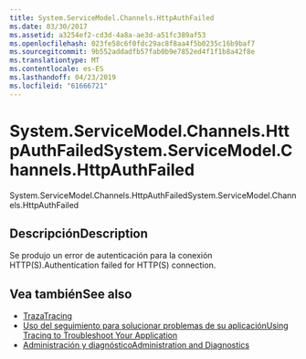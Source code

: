 ```yaml
---
title: System.ServiceModel.Channels.HttpAuthFailed
ms.date: 03/30/2017
ms.assetid: a3254ef2-cd3d-4a8a-ae3d-a51fc389af53
ms.openlocfilehash: 023fe58c6f0fdc29ac8f8aa4f5b0235c16b9baf7
ms.sourcegitcommit: 9b552addadfb57fab0b9e7852ed4f1f1b8a42f8e
ms.translationtype: MT
ms.contentlocale: es-ES
ms.lasthandoff: 04/23/2019
ms.locfileid: "61666721"
---
```

# <a name="systemservicemodelchannelshttpauthfailed"></a><span data-ttu-id="6a763-102">System.ServiceModel.Channels.HttpAuthFailed</span><span class="sxs-lookup"><span data-stu-id="6a763-102">System.ServiceModel.Channels.HttpAuthFailed</span></span>
<span data-ttu-id="6a763-103">System.ServiceModel.Channels.HttpAuthFailed</span><span class="sxs-lookup"><span data-stu-id="6a763-103">System.ServiceModel.Channels.HttpAuthFailed</span></span>  
  
## <a name="description"></a><span data-ttu-id="6a763-104">Descripción</span><span class="sxs-lookup"><span data-stu-id="6a763-104">Description</span></span>  
 <span data-ttu-id="6a763-105">Se produjo un error de autenticación para la conexión HTTP(S).</span><span class="sxs-lookup"><span data-stu-id="6a763-105">Authentication failed for HTTP(S) connection.</span></span>  
  
## <a name="see-also"></a><span data-ttu-id="6a763-106">Vea también</span><span class="sxs-lookup"><span data-stu-id="6a763-106">See also</span></span>

- [<span data-ttu-id="6a763-107">Traza</span><span class="sxs-lookup"><span data-stu-id="6a763-107">Tracing</span></span>](../../../../../docs/framework/wcf/diagnostics/tracing/index.md)
- [<span data-ttu-id="6a763-108">Uso del seguimiento para solucionar problemas de su aplicación</span><span class="sxs-lookup"><span data-stu-id="6a763-108">Using Tracing to Troubleshoot Your Application</span></span>](../../../../../docs/framework/wcf/diagnostics/tracing/using-tracing-to-troubleshoot-your-application.md)
- [<span data-ttu-id="6a763-109">Administración y diagnóstico</span><span class="sxs-lookup"><span data-stu-id="6a763-109">Administration and Diagnostics</span></span>](../../../../../docs/framework/wcf/diagnostics/index.md)
